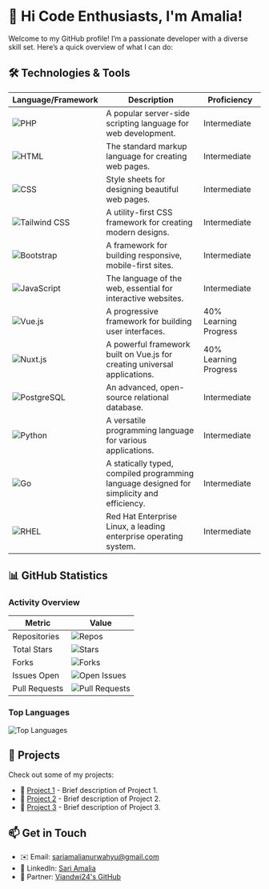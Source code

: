 # 👋 Hi Code Enthusiasts, I'm Amalia!

Welcome to my GitHub profile! I’m a passionate developer with a diverse skill set. Here’s a quick overview of what I can do:

## 🛠️ Technologies & Tools

| **Language/Framework** | **Description** | **Proficiency** |
|------------------------|------------------|------------------|
| ![PHP](https://img.shields.io/badge/PHP-777BB4?style=flat-square&logo=php&logoColor=white)  | A popular server-side scripting language for web development. | Intermediate |
| ![HTML](https://img.shields.io/badge/HTML5-E34F26?style=flat-square&logo=html5&logoColor=white) | The standard markup language for creating web pages. | Intermediate |
| ![CSS](https://img.shields.io/badge/CSS3-1572B6?style=flat-square&logo=css3&logoColor=white) | Style sheets for designing beautiful web pages. | Intermediate |
| ![Tailwind CSS](https://img.shields.io/badge/Tailwind%20CSS-06B6D4?style=flat-square&logo=tailwind-css&logoColor=white) | A utility-first CSS framework for creating modern designs. | Intermediate |
| ![Bootstrap](https://img.shields.io/badge/Bootstrap-7952B3?style=flat-square&logo=bootstrap&logoColor=white) | A framework for building responsive, mobile-first sites. | Intermediate |
| ![JavaScript](https://img.shields.io/badge/JavaScript-F7DF1E?style=flat-square&logo=javascript&logoColor=black) | The language of the web, essential for interactive websites. | Intermediate |
| ![Vue.js](https://img.shields.io/badge/Vue.js-4FC08D?style=flat-square&logo=vue.js&logoColor=white) | A progressive framework for building user interfaces. | 40% Learning Progress |
| ![Nuxt.js](https://img.shields.io/badge/Nuxt.js-00DC82?style=flat-square&logo=nuxt.js&logoColor=white) | A powerful framework built on Vue.js for creating universal applications. | 40% Learning Progress |
| ![PostgreSQL](https://img.shields.io/badge/PostgreSQL-4169E1?style=flat-square&logo=postgresql&logoColor=white) | An advanced, open-source relational database. | Intermediate |
| ![Python](https://img.shields.io/badge/Python-3776AB?style=flat-square&logo=python&logoColor=white) | A versatile programming language for various applications. | Intermediate |
| ![Go](https://img.shields.io/badge/Go-00ADD8?style=flat-square&logo=go&logoColor=white) | A statically typed, compiled programming language designed for simplicity and efficiency. | Intermediate |
| ![RHEL](https://img.shields.io/badge/RHEL-CC0000?style=flat-square&logo=redhat&logoColor=white) | Red Hat Enterprise Linux, a leading enterprise operating system. | Intermediate |

## 📊 GitHub Statistics

### Activity Overview
| **Metric**                | **Value**       |
|---------------------------|------------------|
| Repositories               | ![Repos](https://img.shields.io/badge/Repos-50-brightgreen) |
| Total Stars                | ![Stars](https://img.shields.io/badge/Stars-150-yellow) |
| Forks                      | ![Forks](https://img.shields.io/badge/Forks-20-blue) |
| Issues Open                | ![Open Issues](https://img.shields.io/badge/Open%20Issues-5-red) |
| Pull Requests              | ![Pull Requests](https://img.shields.io/badge/Pull%20Requests-10-orange) |

### Top Languages
![Top Languages](https://github-readme-stats.vercel.app/api/top-langs/?username=yourusername&layout=compact&theme=radical)

## 🚀 Projects

Check out some of my projects:
- 🌟 [Project 1](https://link-to-project1.com) - Brief description of Project 1.
- 🌟 [Project 2](https://link-to-project2.com) - Brief description of Project 2.
- 🌟 [Project 3](https://link-to-project3.com) - Brief description of Project 3.

## 📫 Get in Touch
- ✉️ Email: [sariamalianurwahyu@gmail.com](mailto:sariamalianurwahyu@gmail.com)
- 💼 LinkedIn: [Sari Amalia](https://www.linkedin.com/in/sari-amalia/)
- 🤝 Partner: [Viandwi24's GitHub](https://github.com/viandwi24)
